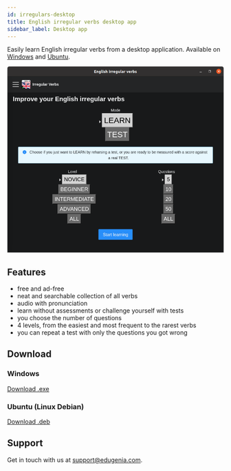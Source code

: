 ```yaml
---
id: irregulars-desktop
title: English irregular verbs desktop app
sidebar_label: Desktop app
---
```


Easily learn English irregular verbs from a desktop application.
Available on [Windows](/docs/irregulars-desktop#windows) and [Ubuntu](/docs/irregulars-desktop#ubuntu).

![img](../static/img/irregulars/Ubuntu_app.png)

## Features

* free and ad-free
* neat and searchable collection of all verbs
* audio with pronunciation
* learn without assessments or challenge yourself with tests
* you choose the number of questions
* 4 levels, from the easiest and most frequent to the rarest verbs
* you can repeat a test with only the questions you got wrong

## Download

### Windows

<a class="button button--primary button--lg" href="https://github.com/edugenia/edugenia.github.io/raw/artifact/artifact/English_irregular_verbs-1.0.2_Setup.exe" download>
   Download .exe
</a>

### Ubuntu (Linux Debian)

<a class="button button--primary button--lg" href="https://github.com/edugenia/edugenia.github.io/raw/artifact/artifact/irregular-e_1.0.2_amd64.deb" download>
   Download .deb
</a>

## Support

Get in touch with us at [support@edugenia.com](mailto:support@edugenia.com).